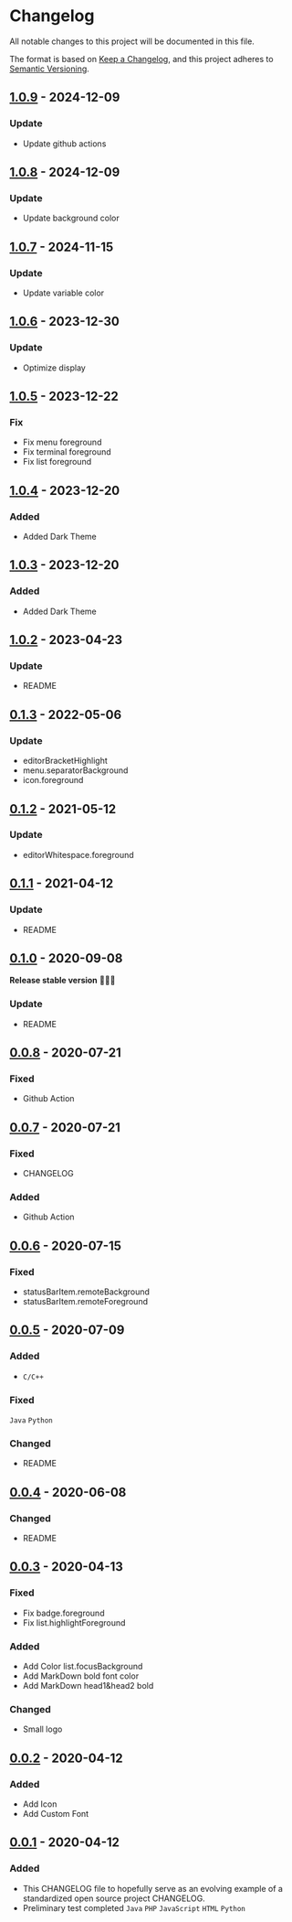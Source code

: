 # Changelog

All notable changes to this project will be documented in this file.

The format is based on [Keep a Changelog](https://keepachangelog.com/en/1.0.0/),
and this project adheres to [Semantic Versioning](https://semver.org/spec/v2.0.0.html).

## [1.0.9] - 2024-12-09

### Update

- Update github actions

## [1.0.8] - 2024-12-09

### Update

- Update background color

## [1.0.7] - 2024-11-15

### Update

- Update variable color

## [1.0.6] - 2023-12-30

### Update

- Optimize display

## [1.0.5] - 2023-12-22

### Fix

- Fix menu foreground
- Fix terminal foreground
- Fix list foreground

## [1.0.4] - 2023-12-20

### Added

- Added Dark Theme

## [1.0.3] - 2023-12-20

### Added

- Added Dark Theme

## [1.0.2] - 2023-04-23

### Update

- README

## [0.1.3] - 2022-05-06

### Update

- editorBracketHighlight
- menu.separatorBackground
- icon.foreground

## [0.1.2] - 2021-05-12

### Update

- editorWhitespace.foreground

## [0.1.1] - 2021-04-12

### Update

- README

## [0.1.0] - 2020-09-08

**Release stable version** 🎉🎉🎉

### Update

- README

## [0.0.8] - 2020-07-21

### Fixed

- Github Action

## [0.0.7] - 2020-07-21

### Fixed

- CHANGELOG

### Added

- Github Action

## [0.0.6] - 2020-07-15

### Fixed

- statusBarItem.remoteBackground
- statusBarItem.remoteForeground

## [0.0.5] - 2020-07-09

### Added

- `C/C++`

### Fixed

`Java` `Python`

### Changed

- README

## [0.0.4] - 2020-06-08

### Changed

- README

## [0.0.3] - 2020-04-13

### Fixed

- Fix badge.foreground
- Fix list.highlightForeground

### Added

- Add Color list.focusBackground
- Add MarkDown bold font color
- Add MarkDown head1&head2 bold

### Changed

- Small logo

## [0.0.2] - 2020-04-12

### Added

- Add Icon
- Add Custom Font

## [0.0.1] - 2020-04-12

### Added

- This CHANGELOG file to hopefully serve as an evolving example of a
  standardized open source project CHANGELOG.
- Preliminary test completed `Java` `PHP` `JavaScript` `HTML` `Python`

[0.0.1]: https://github.com/yezige/vscode-theme-green-eyecare/releases/tag/v0.0.1
[0.0.2]: https://github.com/yezige/vscode-theme-green-eyecare/releases/tag/v0.0.2
[0.0.3]: https://github.com/yezige/vscode-theme-green-eyecare/releases/tag/v0.0.3
[0.0.4]: https://github.com/yezige/vscode-theme-green-eyecare/releases/tag/v0.0.4
[0.0.5]: https://github.com/yezige/vscode-theme-green-eyecare/releases/tag/v0.0.5
[0.0.6]: https://github.com/yezige/vscode-theme-green-eyecare/releases/tag/v0.0.6
[0.0.7]: https://github.com/yezige/vscode-theme-green-eyecare/releases/tag/v0.0.7
[0.0.8]: https://github.com/yezige/vscode-theme-green-eyecare/releases/tag/v0.0.8
[0.1.0]: https://github.com/yezige/vscode-theme-green-eyecare/releases/tag/v0.1.0
[0.1.1]: https://github.com/yezige/vscode-theme-green-eyecare/releases/tag/v0.1.1
[0.1.2]: https://github.com/yezige/vscode-theme-green-eyecare/releases/tag/v0.1.2
[0.1.3]: https://github.com/yezige/vscode-theme-green-eyecare/releases/tag/v0.1.3
[1.0.2]: https://github.com/yezige/vscode-theme-green-eyecare/releases/tag/v1.0.2
[1.0.3]: https://github.com/yezige/vscode-theme-green-eyecare/releases/tag/v1.0.3
[1.0.4]: https://github.com/yezige/vscode-theme-green-eyecare/releases/tag/v1.0.4
[1.0.5]: https://github.com/yezige/vscode-theme-green-eyecare/releases/tag/v1.0.5
[1.0.6]: https://github.com/yezige/vscode-theme-green-eyecare/releases/tag/v1.0.6
[1.0.7]: https://github.com/yezige/vscode-theme-green-eyecare/releases/tag/v1.0.7
[1.0.8]: https://github.com/yezige/vscode-theme-green-eyecare/releases/tag/v1.0.8
[1.0.9]: https://github.com/yezige/vscode-theme-green-eyecare/releases/tag/v1.0.9
[1.0.10]: https://github.com/yezige/vscode-theme-green-eyecare/releases/tag/v1.0.10
[1.0.11]: https://github.com/yezige/vscode-theme-green-eyecare/releases/tag/v1.0.11
[1.0.12]: https://github.com/yezige/vscode-theme-green-eyecare/releases/tag/v1.0.12
